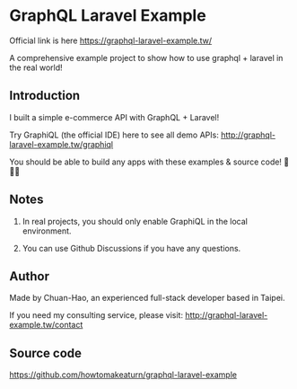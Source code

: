 # GraphQL Laravel Example

Official link is here https://graphql-laravel-example.tw/

A comprehensive example project to show how to use graphql + laravel in the real world!

## Introduction

I built a simple e-commerce API with GraphQL + Laravel!

Try GraphiQL (the official IDE) here to see all demo APIs: http://graphql-laravel-example.tw/graphiql

You should be able to build any apps with these examples & source code! 🎉🎉🎉

## Notes

1. In real projects, you should only enable GraphiQL in the local environment.

2. You can use Github Discussions if you have any questions.

## Author

Made by Chuan-Hao, an experienced full-stack developer based in Taipei.

If you need my consulting service, please visit: http://graphql-laravel-example.tw/contact

## Source code

https://github.com/howtomakeaturn/graphql-laravel-example
